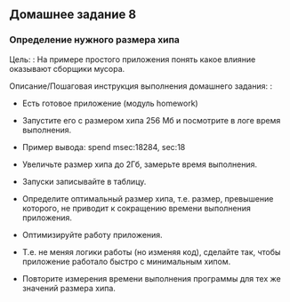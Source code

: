 ## Домашнее задание 8

### Определение нужного размера хипа

Цель:
: На примере простого приложения понять какое влияние оказывают сборщики мусора.

Описание/Пошаговая инструкция выполнения домашнего задания:
: 

- Есть готовое приложение (модуль homework)

- Запустите его с размером хипа 256 Мб и посмотрите в логе время выполнения.

- Пример вывода: spend msec:18284, sec:18

- Увеличьте размер хипа до 2Гб, замерьте время выполнения.

- Запуски записывайте в таблицу.

- Определите оптимальный размер хипа, т.е. размер, превышение которого,
  не приводит к сокращению времени выполнения приложения.

- Оптимизируйте работу приложения.

- Т.е. не меняя логики работы (но изменяя код), сделайте так, чтобы приложение работало быстро с минимальным хипом.

- Повторите измерения времени выполнения программы для тех же значений размера хипа.
